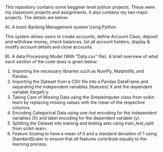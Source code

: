 This repository contains some begginer level python projects. These were my classroom projects and assignments. It also contains my two major projects. The details are below:


A). A basic Banking Management system Using Python


This system allows users to create accounts, define Account Class, deposit and withdraw money, check balances, list all account holders, display & modify account details and close accounts.


B). A data Processing Model (With "Data.csv" file). A brief overview of what each section of the code does is given below:


1. Importing the necessary libraries such as NumPy, Matplotlib, and Pandas.
2. Importing the Dataset from a CSV file into a Pandas DataFrame and separating the independent variables (features) X and the dependent variable (target) y.
3. Taking Care of Missing Data using the SimpleImputer class from scikit-learn by replacing missing values with the mean of the respective columns.
4. Encoding Categorical Data using one-hot encoding for the independent variables (X) and label encoding for the dependent variable (y).
5. Splitting the Dataset into training and testing sets using train_test_split from scikit-learn.
6. Feature Scaling to have a mean of 0 and a standard deviation of 1 using StandardScaler to ensure that all features contribute equally to the learning process.
